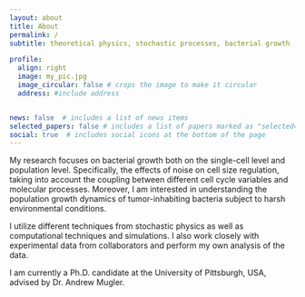 ```yaml
---
layout: about
title: About
permalink: /
subtitle: theoretical physics, stochastic processes, bacterial growth

profile:
  align: right
  image: my_pic.jpg
  image_circular: false # crops the image to make it circular
  address: #include address


news: false  # includes a list of news items
selected_papers: false # includes a list of papers marked as "selected={true}"
social: true  # includes social icons at the bottom of the page
---
```

My research focuses on bacterial growth both on the single-cell level and population level. Specifically, the effects of noise on cell size regulation, taking into account the coupling between different cell cycle variables and molecular processes. Moreover, I am interested in understanding the population growth dynamics of tumor-inhabiting bacteria subject to harsh environmental conditions.

I utilize different techniques from stochastic physics as well as computational techniques and simulations. I also work closely with experimental data from collaborators and perform my own analysis of the data.

 I am currently a Ph.D. candidate at the University of Pittsburgh, USA, advised by Dr. Andrew Mugler.